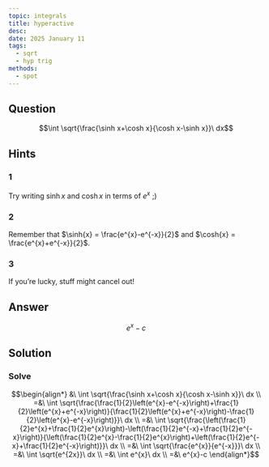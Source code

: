 ```yaml
---
topic: integrals
title: hyperactive
desc: 
date: 2025 January 11
tags:
  - sqrt
  - hyp trig
methods:
  - spot
---
```



## Question
```math
\int \sqrt{\frac{\sinh x+\cosh x}{\cosh x-\sinh x}}\ dx
```


## Hints

### 1
Try writing $\sinh{x}$ and $\cosh{x}$ in terms of $e^x$ ;)

### 2
Remember that $\sinh{x} = \frac{e^{x}-e^{-x}}{2}$ and $\cosh{x} = \frac{e^{x}+e^{-x}}{2}$.

### 3
If you’re lucky, stuff might cancel out!


## Answer
```math
e^{x}-c
```


## Solution

### Solve
```math
\begin{align*}
  &\ \int \sqrt{\frac{\sinh x+\cosh x}{\cosh x-\sinh x}}\ dx
  \\ =&\ \int \sqrt{\frac{\frac{1}{2}\left(e^{x}-e^{-x}\right)+\frac{1}{2}\left(e^{x}+e^{-x}\right)}{\frac{1}{2}\left(e^{x}+e^{-x}\right)-\frac{1}{2}\left(e^{x}-e^{-x}\right)}}\ dx
  \\ =&\ \int \sqrt{\frac{\left(\frac{1}{2}e^{x}+\frac{1}{2}e^{x}\right)-\left(\frac{1}{2}e^{-x}+\frac{1}{2}e^{-x}\right)}{\left(\frac{1}{2}e^{x}-\frac{1}{2}e^{x}\right)+\left(\frac{1}{2}e^{-x}+\frac{1}{2}e^{-x}\right)}}\ dx
  \\ =&\ \int \sqrt{\frac{e^{x}}{e^{-x}}}\ dx
  \\ =&\ \int \sqrt{e^{2x}}\ dx
  \\ =&\ \int e^{x}\ dx
  \\ =&\ e^{x}-c
\end{align*}
```
